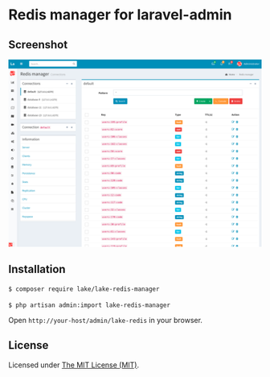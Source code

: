 Redis manager for laravel-admin
========================

## Screenshot

![lake-redis-manager](docs/redis.png)

## Installation

```
$ composer require lake/lake-redis-manager

$ php artisan admin:import lake-redis-manager
```

Open `http://your-host/admin/lake-redis` in your browser.

License
------------
Licensed under [The MIT License (MIT)](LICENSE).
